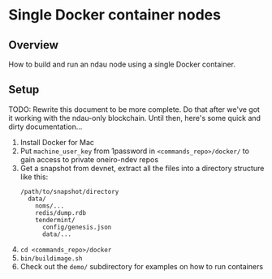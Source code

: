 # Single Docker container nodes

## Overview

How to build and run an ndau node using a single Docker container.

## Setup

TODO: Rewrite this document to be more complete.
      Do that after we've got it working with the ndau-only blockchain.
      Until then, here's some quick and dirty documentation...

1. Install Docker for Mac
1. Put `machine_user_key` from 1password in `<commands_repo>/docker/` to gain access to private oneiro-ndev repos
1. Get a snapshot from devnet, extract all the files into a directory structure like this:
    ```
    /path/to/snapshot/directory
      data/
        noms/...
        redis/dump.rdb
        tendermint/
          config/genesis.json
          data/...
    ```
1. `cd <commands_repo>/docker`
1. `bin/buildimage.sh`
1. Check out the `demo/` subdirectory for examples on how to run containers
